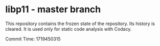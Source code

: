 # libp11 - master branch

This repository contains the frozen state of the repository.
Its history is cleared. It is used only for static code
analysis with Codacy.

Commit Time: 1719450315